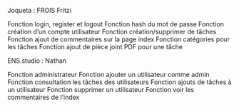 Joqueta : FROIS Fritzi

Fonction login, register et logout
Fonction hash du mot de passe
Fonction création d’un compte utilisateur
Fonction création/supprimer de tâches
Fonction ajout de commentaires sur la page index
Fonction catégories pour les tâches
Fonction ajout de pièce joint PDF pour une tâche


ENS.studio : Nathan

Fonction administrateur
Fonction ajouter un utilisateur comme admin
Fonction consultation les tâches des utilisateurs
Fonction ajouts de tâches à un utilisateur
Fonction supprimer un utilisateur
Fonction voir les commentaires de l’index
